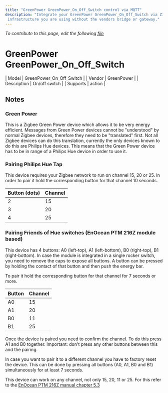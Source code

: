 ```yaml
---
title: "GreenPower GreenPower_On_Off_Switch control via MQTT"
description: "Integrate your GreenPower GreenPower_On_Off_Switch via Zigbee2mqtt with whatever smart home
 infrastructure you are using without the vendors bridge or gateway."
---
```


*To contribute to this page, edit the following
[file](https://github.com/Koenkk/zigbee2mqtt.io/blob/master/docs/devices/GreenPower_On_Off_Switch.md)*

# GreenPower GreenPower_On_Off_Switch

| Model | GreenPower_On_Off_Switch  |
| Vendor  | GreenPower  |
| Description | On/off switch |
| Supports | action |

## Notes


### Green Power
This is a Zigbee Green Power device which allows it to be very energy efficient.
Messages from Green Power devices cannot be "understood" by normal Zigbee devices, therefore they need to be "translated" first.
Not all Zigbee devices can do this translation, currently the only devices known to do this are Philips Hue devices. This means that the Green Power device has to be in range of a Philips Hue device in order to use it.

### Pairing Philips Hue Tap
This device requires your Zigbee network to run on channel 15, 20 or 25. In order to pair it hold the corresponding button for that channel 10 seconds.

| Button (dots) | Channel |
|-|-|
| 2 | 15 |
| 3 | 20 |
| 4 | 25 |

### Pairing Friends of Hue switches (EnOcean PTM 216Z module based)
This device has 4 buttons: A0 (left-top), A1 (left-bottom), B0 (right-top), B1 (right-bottom). In case the module is integrated in a single rocker switch, you need to remove the caps to expose all buttons. A button can be pressed by holding the contact of that button and then push the energy bar.

To pair it hold the corresponding button for that channel for 7 seconds or more.

| Button | Channel |
|-|-|
| A0 | 15 |
| A1 | 20 |
| B0 | 11 |
| B1 | 25 |

Once the device is paired you need to confirm the channel. To do this press A1 and B0 together. Important: don't press any other buttons between this and the pairing.

In case you want to pair it to a different channel you have to factory reset the device. This can be done by pressing all buttons (A0, A1, B0 and B1) simultaneously for at least 7 seconds.

This device can work on any channel, not only 15, 20, 11 or 25. For this refer to the [EnOcean PTM 216Z manual chapter 5.3](https://www.enocean.com/en/products/enocean_modules_24ghz/ptm-216z/user-manual-pdf/)

